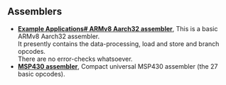 ## Assemblers  
  - [**Example Applications# ARMv8 Aarch32 assembler**](ARMv8%20assembler), This is a basic ARMv8 Aarch32 assembler.  
    It presently contains the data-processing, load and store and branch opcodes.  
    There are no error-checks whatsoever.  
  - [**MSP430 assembler**](MSP430-assembler), Compact universal MSP430 assembler (the 27 basic opcodes).  
